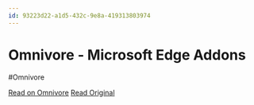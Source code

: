 ```yaml
---
id: 93223d22-a1d5-432c-9e8a-419313803974
---
```


# Omnivore - Microsoft Edge Addons
#Omnivore

[Read on Omnivore](https://omnivore.app/me/https-microsoftedge-microsoft-com-addons-detail-omnivore-ipebjbo-18f7f7a7112)
[Read Original](https://microsoftedge.microsoft.com/addons/detail/omnivore/ipebjboljeobckndaookadioffchlnih)

